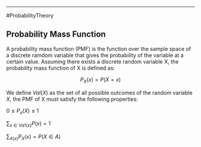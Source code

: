 ----
#ProbabilityTheory

## Probability Mass Function

A probability mass function (PMF) is the function over the sample space of a discrete ramdom variable that gives the probability of the variable at a certain value. Assuming there exists a discrete random variable X, the probability mass function of X is defined as:

$$P_X(x) = P(X = x)$$

We define $Val(X)$ as the set of all possible outcomes of the random variable $X$, the PMF of X must satisfy the following properties:

$0 \leq P_x(X) \leq 1$

$\sum _{x\in Va1\left( x\right) }P\left( x\right) =1$

$\sum _{A(x)} P_X(x) = P(X \in A)$ 



